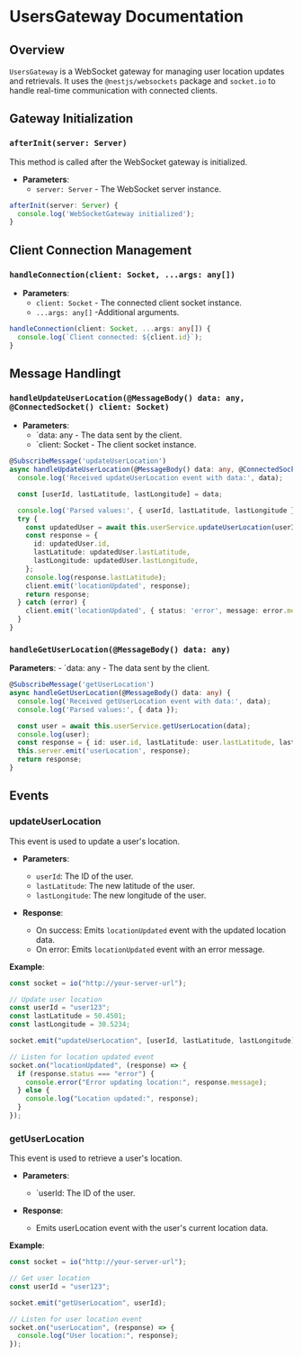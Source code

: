 # UsersGateway Documentation

## Overview

`UsersGateway` is a WebSocket gateway for managing user location updates and retrievals. It uses the `@nestjs/websockets` package and `socket.io` to handle real-time communication with connected clients.

## Gateway Initialization

### `afterInit(server: Server)`

This method is called after the WebSocket gateway is initialized.

- **Parameters**:
  - `server: Server` - The WebSocket server instance.

```typescript
afterInit(server: Server) {
  console.log('WebSocketGateway initialized');
}
```

## Client Connection Management

### `handleConnection(client: Socket, ...args: any[])`

- **Parameters**:
  - `client: Socket` - The connected client socket instance.
  - `...args: any[]` -Additional arguments.

```typescript
handleConnection(client: Socket, ...args: any[]) {
  console.log(`Client connected: ${client.id}`);
}
```

## Message Handlingt

### `handleUpdateUserLocation(@MessageBody() data: any, @ConnectedSocket() client: Socket)`

- **Parameters**:
  - `data: any - The data sent by the client.
  - `client: Socket - The client socket instance.

```typescript
@SubscribeMessage('updateUserLocation')
async handleUpdateUserLocation(@MessageBody() data: any, @ConnectedSocket() client: Socket) {
  console.log('Received updateUserLocation event with data:', data);

  const [userId, lastLatitude, lastLongitude] = data;

  console.log('Parsed values:', { userId, lastLatitude, lastLongitude });
  try {
    const updatedUser = await this.userService.updateUserLocation(userId, lastLatitude, lastLongitude);
    const response = {
      id: updatedUser.id,
      lastLatitude: updatedUser.lastLatitude,
      lastLongitude: updatedUser.lastLongitude,
    };
    console.log(response.lastLatitude);
    client.emit('locationUpdated', response);
    return response;
  } catch (error) {
    client.emit('locationUpdated', { status: 'error', message: error.message });
  }
}
```

### `handleGetUserLocation(@MessageBody() data: any)`

**Parameters**: - `data: any - The data sent by the client.

```typescript
@SubscribeMessage('getUserLocation')
async handleGetUserLocation(@MessageBody() data: any) {
  console.log('Received getUserLocation event with data:', data);
  console.log('Parsed values:', { data });

  const user = await this.userService.getUserLocation(data);
  console.log(user);
  const response = { id: user.id, lastLatitude: user.lastLatitude, lastLongitude: user.lastLongitude };
  this.server.emit('userLocation', response);
  return response;
}
```

## Events

### updateUserLocation

This event is used to update a user's location.

- **Parameters**:

  - `userId`: The ID of the user.
  - `lastLatitude`: The new latitude of the user.
  - `lastLongitude`: The new longitude of the user.

- **Response**:
  - On success: Emits `locationUpdated` event with the updated location data.
  - On error: Emits `locationUpdated` event with an error message.

**Example**:

```javascript
const socket = io("http://your-server-url");

// Update user location
const userId = "user123";
const lastLatitude = 50.4501;
const lastLongitude = 30.5234;

socket.emit("updateUserLocation", [userId, lastLatitude, lastLongitude]);

// Listen for location updated event
socket.on("locationUpdated", (response) => {
  if (response.status === "error") {
    console.error("Error updating location:", response.message);
  } else {
    console.log("Location updated:", response);
  }
});
```

### getUserLocation

This event is used to retrieve a user's location.

- **Parameters**:

  - `userId: The ID of the user.

- **Response**:
  - Emits userLocation event with the user's current location data.

**Example**:

```javascript
const socket = io("http://your-server-url");

// Get user location
const userId = "user123";

socket.emit("getUserLocation", userId);

// Listen for user location event
socket.on("userLocation", (response) => {
  console.log("User location:", response);
});
```
